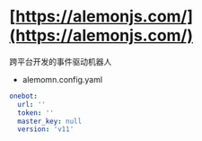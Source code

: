 # [https://alemonjs.com/](https://alemonjs.com/)

跨平台开发的事件驱动机器人

- alemomn.config.yaml

```yaml
onebot:
  url: ''
  token: ''
  master_key: null
  version: 'v11'
```

